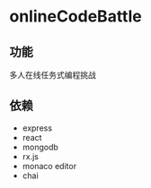 # onlineCodeBattle
## 功能
多人在线任务式编程挑战
## 依赖
- express
- react
- mongodb
- rx.js
- monaco editor
- chai
